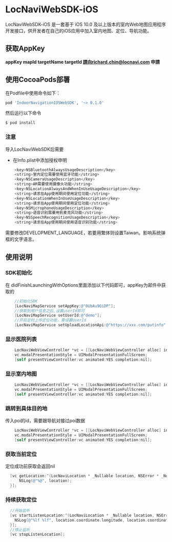 # LocNaviWebSDK-iOS

LocNaviWebSDK-iOS 是一套基于 iOS 10.0 及以上版本的室内Web地图应用程序开发接口，供开发者在自己的iOS应用中加入室内地图、定位、导航功能。

## 获取AppKey
**appKey mapId targetName targetId 請向richard.chin@locnavi.com 申請**

## 使用CocoaPods部署
在Podfile中使用命令如下：
```bash
pod 'IndoorNavigationIOSWebSDK', '~> 0.1.0'
```
然后运行以下命令

```bash
$ pod install
```
### 注意
导入LocNaviWebSDK后需要
- 在Info.plist中添加授权申明
```bash
	<key>NSBluetoothAlwaysUsageDescription</key>
	<string>室内定位需要使用蓝牙功能</string>
	<key>NSCameraUsageDescription</key>
	<string>AR需要使用摄像头功能</string>
	<key>NSLocationAlwaysAndWhenInUseUsageDescription</key>
	<string>请求在App使用期间使用定位功能</string>
	<key>NSLocationWhenInUseUsageDescription</key>
	<string>请求在App使用期间使用定位功能</string>
	<key>NSMicrophoneUsageDescription</key>
	<string>语音识别需要用到麦克风功能</string>
	<key>NSSpeechRecognitionUsageDescription</key>
	<string>请求在App使用期间使用语音识别功能</string>
```
需要修改DEVELOPMENT_LANGUAGE，若要用繁体则设置Taiwan。影响系统弹框的文字语言。

## 使用说明
### SDK初始化
  在 didFinishLaunchingWithOptions里面添加以下代码即可，appKey为邮件中获取的
```objective-c
    //初始化SDK
    [LocNaviMapService setAppKey:@"0UbAu9QiDP"];
    //获取到用户信息之后,设置userId即可
    [LocNaviMapService setUserId:@"demo"];
    //开启定时上传定位功能，需设置UserId
    [LocNaviMapService setUploadLocationApi:@"https://xxx.com/putinfo" timeInterval:5000];
  ```
### 显示医院列表
```objective-c
    LocNaviWebViewController *vc = [[LocNaviWebViewController alloc] initWithMapId:NULL];
    vc.modalPresentationStyle = UIModalPresentationFullScreen;
    [self presentViewController:vc animated:YES completion:nil];
  ```

### 显示室内地图
```objective-c
    LocNaviWebViewController *vc = [[LocNaviWebViewController alloc] initWithMapId:@"HHrzBwF5dY"];
    vc.modalPresentationStyle = UIModalPresentationFullScreen;
    [self presentViewController:vc animated:YES completion:nil];
  ```

### 跳转到具体目的地
传入poi的id，需要跟导航对接过poi数据
```objective-c
    LocNaviWebViewController *vc = [[LocNaviWebViewController alloc] initWithMapId:@"HHrzBwF5dY" poi:@"123"];
    vc.modalPresentationStyle = UIModalPresentationFullScreen;
    [self presentViewController:vc animated:YES completion:nil];
  ```

### 获取当前定位
定位成功前获取会返回nil
```objective-c
  [vc getLocation:^(LocNaviLocation * _Nullable location, NSError * _Nullable error) {
      NSLog(@"%@", location);
  }];
```

### 持续获取定位
```objective-c
  //开始监听
  [vc startListenLocation:^(LocNaviLocation * _Nullable location, NSError * _Nullable error) {
    NSLog(@"%lf %lf", location.coordinate.longitude, location.coordinate.latitude);
  }];
  //停止监听
  [vc stopListenLocation];
```
